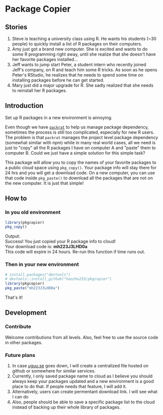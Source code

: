 # Package Copier
## Stories
1. Steve is teaching a university class using R. He wants his students (~30 people) to quickly install a list of R packages on their computers. 
2. Amy just got a brand new computer. She is excited and wants to do some R programming right away, until she realize that she doesn't have her favorite packages installed...
3. Jeff wants to jump start Peter, a student intern who recently joined Jeff's company, on R and teach him some R tricks. As soon as he opens Peter's RStudio, he realizes that he needs to spend some time on installing packages before he can get started. 
4. Mary just did a major upgrade for R. She sadly realized that she needs to reinstall her R packages. 

## Introduction
Set up R packages in a new environment is annoying.  

Even though we have [`packrat`](https://rstudio.github.io/packrat/) to help us manage package dependency, sometimes the process is still too complicated, especially for new R users. The problem is that `packrat` manages the project level package dependency (somewhat similar with npm) while in many real world cases, all we need is just to "copy" all the R packages I have on computer A and "paste" them to computer B. Could we just have a simple solution for this simple task?

This package will allow you to copy the names of your favorite packages to a public cloud space using `pkg_copy()`. Your package info will stay there for 24 hrs and you will get a download code. On a new computer, you can use that code inside `pkg_paste()` to download all the packages that are not on the new computer. It is just that simple! 

## How to

### In you old environment
```r
library(pkgcopier)
pkg_copy()
```
Output:  
Success! You just copied your R package info to cloud!  
Your download code is: **mh223J3LHD0a**  
This code will expire in 24 hours. Re-run this function if time runs out.

### Then in your new environment
```r
# install.packages("devtools")
# devtools::install_github("haozhu233/pkgcopier")
library(pkgcopier)
pkg_paste("mh223J3LHD0a")
```
That's it!

## Development
### Contribute
Welcome contributions from all levels. Also, feel free to use the source code in other packages. 

### Future plans
1. In case [uguu.se](https://uguu.se/) goes down, I will create a centralized file hosted on github or somewhere for similar services. 
2. Currently, I only saved package name to cloud as I believe you should always keep your packages updated and a new environment is a good place to do that. If people needs that feature, I will add it. 
3. Alternatively, users can create permentant download link. I will see what I can do
4. Also, people should be able to save a specific package list to the cloud instead of backing up their whole library of packages. 
